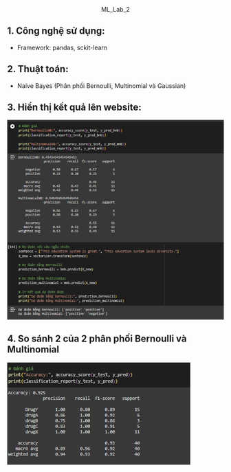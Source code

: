 <div align = center>
ML_Lab_2
</div>

## 1. Công nghệ sử dụng:

 - Framework: pandas, sckit-learn

## 2. Thuật toán:

 - Naive Bayes (Phân phối Bernoulli, Multinomial và Gaussian)

## 3. Hiển thị kết quả lên website:

![Cau1](cau1.png)

## 4. So sánh 2 của 2 phân phối Bernoulli và Multinomial

![Cau2](cau2.png)
